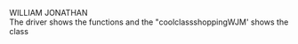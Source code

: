 <c>WILLIAM JONATHAN<br>
The driver shows the functions and the "coolclassshoppingWJM' shows the class<br>
